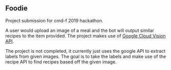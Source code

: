 ## Foodie
Project submission for cmd-f 2019 hackathon.

A user would upload an image of a meal and the bot will output similar recipes to the item provided.
The project makes use of [Google Cloud Vision API](https://cloud.google.com/vision/docs/).

The project is not completed, it currently just uses the google API to extract labels from given images. The goal is to take the labels and make use of the recipe API to find recipes based off the given image.
